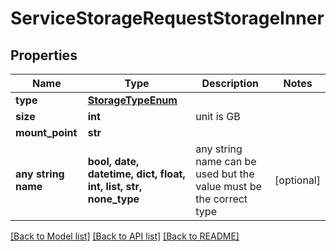 # ServiceStorageRequestStorageInner


## Properties
Name | Type | Description | Notes
------------ | ------------- | ------------- | -------------
**type** | [**StorageTypeEnum**](StorageTypeEnum.md) |  | 
**size** | **int** | unit is GB | 
**mount_point** | **str** |  | 
**any string name** | **bool, date, datetime, dict, float, int, list, str, none_type** | any string name can be used but the value must be the correct type | [optional]

[[Back to Model list]](../README.md#documentation-for-models) [[Back to API list]](../README.md#documentation-for-api-endpoints) [[Back to README]](../README.md)


